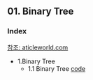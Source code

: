 ## 01. Binary Tree
### Index
[참조: aticleworld.com](https://aticleworld.com/C-Pro/#)
* 1.Binary Tree
  * 1.1 Binary Tree [code]()

